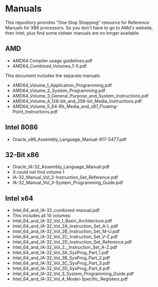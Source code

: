 ﻿# Manuals
This repository provides  "One Stop Shopping" resource for Reference Manuals for X86 processors. So you don't have to go to AMd's website, then Intel, plus find some oldwer manuals are no longer available.
## AMD
- AMD64 Compiler usage guidelines.pdf
- AMD64_Combined_Volumes_1-5.pdf

This document includes the separate manuals
 - AMD64_Volume_1_Application_Programming.pdf
- AMD64_Volume_2_System_Programming.pdf
- AMD64_Volume_3_General_Purpose_and_System_Instructions.pdf 
- AMD64_Volume_4_128-bit_and_256-bit_Media_Instructions.pdf
- AMD64_Volume_5_64-Bit_Media_and_x87_Floating-Point_Instructions.pdf
## Intel 8086
- Oracle_x86_Assembly_Language_Manual-817-5477.pdf
## 32-Bit x86
- Oracle_IA-32_Assembly_Language_Manual.pdf
- (I could not find volume 1
-  IA-32_Manual_Vol_2-Instruction_Set_Reference.pdf
- IA-32_Manual_Vol_3-System_Programming_Guide.pdf
## Intel x64
- Intel_64_and_IA-32_combined-manual.pdf
- This includes all 10 volumes:
- Intel_64_and_IA-32_Vol_1_Basic_Architecture.pdf
- Intel_64_and_IA-32_Vol_2A_Instruction_Set_A-L.pdf
- Intel_64_and_IA-32_Vol_2B_Instruction_Set_M-U.pdf
- Intel_64_and_IA-32_Vol_2C_Instruction_Set_V-Z.pdf
- Intel_64_and_IA-32_Vol_2D_Instruction_Set_Reference.pdf
- Intel_64_and_IA-32_Vol_2__Instruction_Set_A-Z.pdf
- Intel_64_and_IA-32_Vol_3A_SysProg_Part_1.pdf
- Intel_64_and_IA-32_Vol_3B_SysProg_Part_2.pdf
- Intel_64_and_IA-32_Vol_3C_SysProg_Part_3.pdf
- Intel_64_and_IA-32_Vol_3D_SysProg_Part_4.pdf
- Intel_64_and_IA-32_Vol_3_System_Programming_Guide.pdf
- Intel_64_and_IA-32_Vol_4_Model-Specific_Registers.pdf

